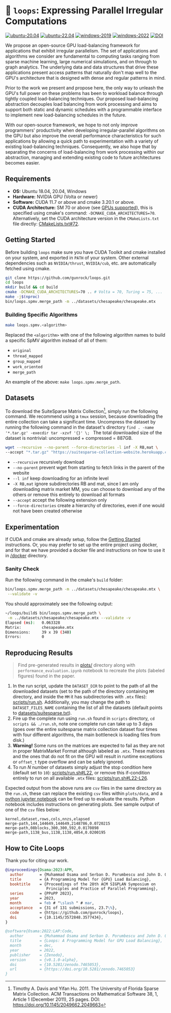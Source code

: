 # 🐧 `loops`: Expressing Parallel Irregular Computations

[![ubuntu-20.04](https://github.com/gunrock/loops/actions/workflows/ubuntu-20.04.yml/badge.svg)](https://github.com/gunrock/loops/actions/workflows/ubuntu-20.04.yml) [![ubuntu-22.04](https://github.com/gunrock/loops/actions/workflows/ubuntu-22.04.yml/badge.svg)](https://github.com/gunrock/loops/actions/workflows/ubuntu-22.04.yml) [![windows-2019](https://github.com/gunrock/loops/actions/workflows/windows-2019.yml/badge.svg)](https://github.com/gunrock/loops/actions/workflows/windows-2019.yml) [![windows-2022](https://github.com/gunrock/loops/actions/workflows/windows-2022.yml/badge.svg)](https://github.com/gunrock/loops/actions/workflows/windows-2022.yml) [![DOI](https://zenodo.org/badge/DOI/10.5281/zenodo.7465053.svg)](https://doi.org/10.5281/zenodo.7465053)

We propose an open-source GPU load-balancing framework for applications that exhibit irregular parallelism. The set of applications and algorithms we consider are fundamental to computing tasks ranging from sparse machine learning, large numerical simulations, and on through to graph analytics. The underlying data and data structures that drive these applications present access patterns that naturally don't map well to the GPU's architecture that is designed with dense and regular patterns in mind. 

Prior to the work we present and propose here, the only way to unleash the GPU's full power on these problems has been to workload balance through tightly coupled load-balancing techniques. Our proposed load-balancing abstraction decouples load balancing from work processing and aims to support both static and dynamic schedules with a programmable interface to implement new load-balancing schedules in the future. 

With our open-source framework, we hope to not only improve programmers' productivity when developing irregular-parallel algorithms on the GPU but also improve the overall performance characteristics for such applications by allowing a quick path to experimentation with a variety of existing load-balancing techniques. Consequently, we also hope that by separating the concerns of load-balancing from work processing within our abstraction, managing and extending existing code to future architectures becomes easier.

## Requirements
- **OS:** Ubuntu 18.04, 20.04, Windows
- **Hardware:** NVIDIA GPU (Volta or newer)
- **Software:** CUDA 11.7 or above and cmake 3.20.1 or above.
- **CUDA Architecture:** SM 70 or above (see [GPUs supported](https://en.wikipedia.org/wiki/CUDA#GPUs_supported)), this is specified using cmake's command: `-DCMAKE_CUDA_ARCHITECTURES=70`. Alternatively, set the CUDA architecture version in the `CMakeLists.txt` file directly: [CMakeLists.txt#72](https://github.com/gunrock/loops/blob/main/CMakeLists.txt#L72).

## Getting Started
Before building `loops` make sure you have CUDA Toolkit and cmake installed on your system, and exported in `PATH` of your system. Other external dependencies such as `NVIDIA/thrust`, `NVIDIA/cub`, etc. are automatically fetched using cmake.

```bash
git clone https://github.com/gunrock/loops.git
cd loops
mkdir build && cd build
cmake -DCMAKE_CUDA_ARCHITECTURES=70 .. # Volta = 70, Turing = 75, ...
make -j$(nproc)
bin/loops.spmv.merge_path -m ../datasets/chesapeake/chesapeake.mtx
```

### Building Specific Algorithms

```bash
make loops.spmv.<algorithm>
```
Replaced the `<algorithm>` with one of the following algorithm names to build a specific SpMV algorithm instead of all of them:
- `original`
- `thread_mapped`
- `group_mapped`
- `work_oriented`
- `merge_path`

An example of the above: `make loops.spmv.merge_path`.

## Datasets

To download the SuiteSparse Matrix Collection[^1], simply run the following command. We recommend using a `tmux` session, because downloading the entire collection can take a significant time. Uncompress the dataset by running the following command in the dataset's directory `find . -name '*.tar.gz' -execdir tar -xzvf '{}' \;
` The total downloaded size of the dataset is nontrivial: uncompressed + compressed = 887GB.
```bash
wget --recursive --no-parent --force-directories -l inf -X RB,mat \ 
--accept "*.tar.gz" "https://suitesparse-collection-website.herokuapp.com/"
```

- `--recursive` recursively download
- `--no-parent` prevent wget from starting to fetch links in the parent of the website
- `--l inf` keep downloading for an infinite level
- `-X RB,mat` ignore subdirectories RB and mat, since I am only downloading matrix market MM, you can choose to download any of the others or remove this entirely to download all formats
- `--accept` accept the following extension only
- `--force-directories` create a hierarchy of directories, even if one would not have been created otherwise

[^1]: Timothy A. Davis and Yifan Hu. 2011. The University of Florida Sparse Matrix Collection. ACM Transactions on Mathematical Software 38, 1, Article 1 (December 2011), 25 pages. DOI: https://doi.org/10.1145/2049662.2049663

## Experimentation
If CUDA and cmake are already setup, follow the [Getting Started](#getting-started) instructions. Or, you may prefer to set up the entire project using docker, and for that we have provided a docker file and instructions on how to use it in [/docker](https://github.com/gunrock/loops/tree/main/docker) directory.

### Sanity Check
Run the following command in the cmake's `build` folder:
```bash
bin/loops.spmv.merge_path -m ../datasets/chesapeake/chesapeake.mtx \
 --validate -v
```
You should approximately see the following output:
```bash
~/loops/build$ bin/loops.spmv.merge_path \
 -m ../datasets/chesapeake/chesapeake.mtx --validate -v
Elapsed (ms):   0.063328
Matrix:         chesapeake.mtx
Dimensions:     39 x 39 (340)
Errors:         0
```
## Reproducing Results
> Find pre-generated results in [plots/](https://github.com/gunrock/loops/blob/main/plots/) directory along with `performance_evaluation.ipynb` notebook to recreate the plots (labeled figures) found in the paper.

1. In the run script, update the `DATASET_DIR` to point to the path of all the downloaded datasets (set to the path of the directory containing `MM` directory, and inside the `MM` it has subdirectories with `.mtx` files): [scripts/run.sh](https://github.com/gunrock/loops/blob/main/scripts/run.sh). Additionally, you may change the path to `DATASET_FILES_NAME` containing the list of all the datasets (default points to [datasets/suitesparse.txt](https://github.com/gunrock/loops/blob/main/datasets/suitesparse.txt)).
2. Fire up the complete run using `run.sh` found in `scripts` directory, `cd scripts && ./run.sh`, note one complete run can take up to 3 days (goes over the entire suitesparse matrix collection dataset four times with four different algorithms, the main bottleneck is loading files from disk.)
3. **Warning!** Some runs on the matrices are expected to fail as they are not in proper MatrixMarket Format although labeled as `.mtx`. These matrices and the ones that do not fit on the GPU will result in runtime exceptions or `offset_t` type overflow and can be safely ignored.
4. To run *N* number of datasets simply adjust the stop condition here (default set to `10`): [scripts/run.sh#L22](https://github.com/gunrock/loops/blob/main/scripts/run.sh#L22), or remove this if-condition entirely to run on all available `.mtx` files: [scripts/run.sh#L22-L26](https://github.com/gunrock/loops/blob/main/scripts/run.sh#L22-L26).

Expected output from the above runs are `csv` files in the same directory as the `run.sh`, these can replace the existing `csv` files within `plots/data`, and a [python jupyter notebook](https://jupyter.org/install) can be fired up to evaluate the results. Python notebook includes instructions on generating plots. See sample output of one of the `csv` files below:

```csv
kernel,dataset,rows,cols,nnzs,elapsed
merge-path,144,144649,144649,2148786,0.0720215
merge-path,08blocks,300,300,592,0.0170898
merge-path,1138_bus,1138,1138,4054,0.0200195
```

## How to Cite Loops
Thank you for citing our work.

```bibtex
@inproceedings{Osama:2023:APM,
  author       = {Muhammad Osama and Serban D. Porumbescu and John D. Owens},
  title        = {A Programming Model for {GPU} Load Balancing},
  booktitle    = {Proceedings of the 28th ACM SIGPLAN Symposium on
                  Principles and Practice of Parallel Programming},
  series       = {PPoPP 2023},
  year         = 2023,
  month        = feb # "\slash " # mar,
  acceptance   = {31 of 131 submissions, 23.7\%},
  code         = {https://github.com/gunrock/loops},
  doi          = {10.1145/3572848.3577434},
}
```

```bibtex
@software{Osama:2022:LAP:Code,
  author       = {Muhammad Osama and Serban D. Porumbescu and John D. Owens},
  title        = {Loops: A Programming Model for GPU Load Balancing},
  month        = dec,
  year         = 2022,
  publisher    = {Zenodo},
  version      = {v0.1.0-alpha},
  doi          = {10.5281/zenodo.7465053},
  url          = {https://doi.org/10.5281/zenodo.7465053}
}
```
